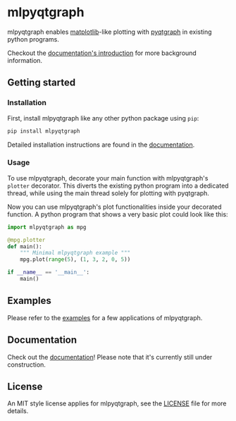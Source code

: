 # mlpyqtgraph

mlpyqtgraph enables [matplotlib](https://matplotlib.org/)-like plotting with
[pyqtgraph](https://github.com/pyqtgraph/pyqtgraph) in existing python programs.

Checkout the [documentation's
introduction](https://swvanbuuren.github.io/mlpyqtgraph/introduction/) for more
background information.

## Getting started

### Installation

First, install mlpyqtgraph like any other python package using `pip`:

``` bash
pip install mlpyqtgraph
```

Detailed installation instructions are found in the
[documentation](https://swvanbuuren.github.io/mlpyqtgraph/installation/).

### Usage

To use mlpyqtgraph, decorate your main function with mlpyqtgraph's `plotter`
decorator. This diverts the existing python program into a dedicated thread,
while using the main thread solely for plotting with pyqtgraph.

Now you can use mlpyqtgraph's plot functionalities inside your decorated
function. A python program that shows a very basic plot could look like this:

```python
import mlpyqtgraph as mpg

@mpg.plotter
def main():
    """ Minimal mlpyqtgraph example """
    mpg.plot(range(5), (1, 3, 2, 0, 5))

if __name__ == '__main__':
    main()
```

## Examples

Please refer to the [examples](/examples) for a few applications of mlpyqtgraph.

## Documentation

Check out the [documentation](https://swvanbuuren.github.io/mlpyqtgraph/)!
Please note that it's currently still under construction.

## License

An MIT style license applies for mlpyqtgraph, see the [LICENSE](LICENSE) file
for more details.
